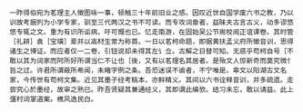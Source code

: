 <!-- { "loadSidebar": true } -->
    一昨得伯宛为茗理主人徵图咏一事，顿触三十年前旧业之感。因叹近世自国学废六书之教，乃以训故考据列为小学专家，驯至三代两汉之书不可读。而专攻词章者，益昧夫古言古义，动多谬悠悠专辄之文。重为有识所诟病，吁可慨也已。忆走南游，在固始吴公节耑校阅正谊课卷。其时管［礼耕］袁［宝璜］辈并以高材生常为称首。一日以茗柯命题，即据黄扶孟义府所徵音训，思得诸生之博证。而应者仅一二卷，引钮说却未得其左讠佥。古解之日替可知。无惑乎苟柯自号［不敢以其为词家而阿所好所谓当仁不让也［後，又有以茗理名其居者。是殆文人惊新奇而莫究微忄旨之过。许君所谓蔽所希闻，未睹字例之条。吾恐迷误不谕者，不宁唯是。皋文以阳湖古文名家，今传世有苟柯文集。近见其墨子经考稿本，亦鲜精义。其间以六书诠释音训，并多疏遗。走尝究心於墨经，故审之熟已。昨吾贤疑其兼通经义，其即谓此编欤。结习未忘，敢以请益。此上彊村词掌道案。樵风逸民白。
    
    
    
    
    
    
       

